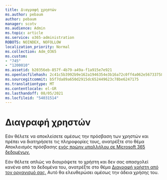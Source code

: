 ```yaml
---
title: Διαγραφή χρηστών
ms.author: pebaum
author: pebaum
manager: scotv
ms.audience: Admin
ms.topic: article
ms.service: o365-administration
ROBOTS: NOINDEX, NOFOLLOW
localization_priority: Normal
ms.collection: Adm_O365
ms.custom:
- "745"
- "1200010"
ms.assetid: b20356eb-857f-4b79-a49a-f1a915e7e921
ms.openlocfilehash: 2c41c5b3992b9e162a1946354e3b16a72c0ff4a062e56733758f5a888231b866
ms.sourcegitcommit: b5f7da89a650d2915dc652449623c78be6247175
ms.translationtype: MT
ms.contentlocale: el-GR
ms.lasthandoff: 08/05/2021
ms.locfileid: "54031514"
---
```

# <a name="deleting-users"></a>Διαγραφή χρηστών

Εάν θέλετε να αποκλείσετε αμέσως την πρόσβαση των χρηστών και πρέπει να διατηρήσετε τις πληροφορίες τους, ανατρέξτε στο θέμα Αποκλεισμός πρόσβασης [ενός πρώην υπαλλήλου σε Microsoft 365 δεδομένων.](https://docs.microsoft.com/microsoft-365/admin/add-users/remove-former-employee#block-a-former-employees-access-to-microsoft-365-data)
  
Εάν θέλετε απλώς να διαγράψετε το χρήστη και δεν σας απασχολεί κανένα από τα δεδομένα του, ανατρέξτε στο θέμα [Διαγραφή χρήστη από τον οργανισμό σας.](https://docs.microsoft.com/microsoft-365/admin/add-users/delete-a-user) Αυτό θα ελευθερώσει αμέσως την άδεια χρήσης του.
  